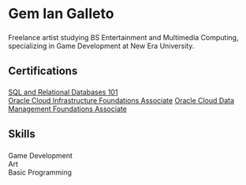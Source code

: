 <h1 align="left">Gem Ian Galleto</h1>

###

<p align="left">Freelance artist studying BS Entertainment and Multimedia Computing, specializing in Game Development at New Era University.</p>

###

<h2 align="left">Certifications</h2>

###

<p align="left">
    <a href="https://courses.cognitiveclass.ai/certificates/46510786f60342568f90327f8b676c6c#">SQL and Relational Databases 101</a><br>
    <a href="https://brm-certview.oracle.com/ords/certview/ecertificate?ssn=OC5425891&trackId=OCI2024FNDCFA&key=0ac27a973da0e92005e02c9dd5d3b719f40f19e6">Oracle Cloud Infrastructure Foundations Associate</a>
    <a href="https://brm-certview.oracle.com/ords/certview/ecertificate?ssn=OC5425891&trackId=OCI2024DCFA&key=cb1197e8817b8e0293c80df0c15c070ffdb8b41e">Oracle Cloud Data Management Foundations Associate</a>
</p>

###

<h2 align="left">Skills</h2>

###

<p align="left">Game Development<br>Art<br>Basic Programming</p>

###
